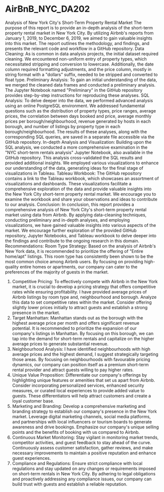 # AirBnB_NYC_DA202
Analysis of New York City's Short-Term Property Rental
Market
The purpose of this report is to provide an in-depth analysis of the short-term property rental
market in New York City. By utilizing Airbnb's reports from January 1, 2019, to December 6,
2019, we aimed to gain valuable insights into this market. The report outlines the methodology,
and findings, and presents the relevant code and workflow in a GitHub repository.
Data Cleaning:
As is common in data analysis projects, the initial dataset required cleaning. We encountered
non-uniform entry of property types, which necessitated stripping and conversion to lowercase.
Additionally, the date column required formatting adjustments, and the price column, mostly in
string format with a "dollars" suffix, needed to be stripped and converted to float type.
Preliminary Analysis:
To gain an initial understanding of the data, we merged the cleaned data frames and conducted
a preliminary analysis. The Jupyter Notebook named "Preliminary" in the GitHub repository
provides step-by-step instructions for reproducing these analyses.
SQL Analysis:
To delve deeper into the data, we performed advanced analysis using an online PostgreSQL
environment. We addressed fundamental questions such as the distribution of property types,
price ranges, average prices, the correlation between days booked and price, average monthly
prices per borough/neighbourhood, revenue generated by hosts in each borough, and number
of listings by property type in each borough/neighbourhood. The results of these analyses,
along with the corresponding SQL queries, are saved in a separate file accessible via the
GitHub repository.
In-depth Analysis and Visualization:
Building upon the SQL analysis, we conducted a more comprehensive examination in the "NYC
short-term rentals analysis" Jupyter Notebook, also available in the GitHub repository. This
analysis cross-validated the SQL results and provided additional insights. We employed various
visualizations to enhance our understanding of the data, generating ideas for the final stage of
visualizations in Tableau.
Tableau Workbook:
The GitHub repository contains a link to the Tableau workbook, which showcases an assortment
of visualizations and dashboards. These visualizations facilitate a comprehensive exploration of
the data and provide valuable insights into the New York City short-term property rental market.
We encourage you to examine the workbook and share your observations and ideas to
contribute to our analysis.
Conclusion:
In conclusion, this report provides a comprehensive analysis of New York City's short-term
property rental market using data from Airbnb. By applying data-cleaning techniques,
conducting preliminary and in-depth analyses, and employing visualizations, we have gained
valuable insights into various aspects of the market. We encourage further exploration of the
provided GitHub repository, Jupyter Notebooks, and Tableau workbook to delve deeper into the
findings and contribute to the ongoing research in this domain.
Recommendations:
Room Type Strategy: Based on the analysis of Airbnb's New York data, it is recommended to
prioritize the offering of "Entire home/apt" listings. This room type has consistently been shown
to be the most common choice among Airbnb users. By focusing on providing high-quality entire
homes or apartments, our company can cater to the preferences of the majority of guests in the
market.
1. Competitive Pricing: To effectively compete with Airbnb in the New York market, it is
crucial to develop a pricing strategy that offers competitive rates while ensuring
profitability. I have provided average prices of Airbnb listings by room type and,
neighbourhood and borough. Analyze this data to set competitive rates within the
market. Consider offering slightly lower prices initially to attract guests and establish a
strong presence in the market.
2. Target Manhattan: Manhattan stands out as the borough with the highest average price
per month and offers significant revenue potential. It is recommended to prioritize the
expansion of our company's listings in Manhattan. By focusing on this borough, we can
tap into the demand for short-term rentals and capitalize on the higher average prices to
generate substantial revenue.
3. Neighbourhood Analysis: I have identified neighbourhoods with high average prices and
the highest demand, I suggest strategically targeting those areas. By focusing on
neighbourhoods with favourable pricing dynamics, our company can position itself as a
premium short-term rental provider and attract guests willing to pay higher rates.
4. Unique Value Proposition: Differentiate our company's offerings by highlighting unique
features or amenities that set us apart from Airbnb. Consider incorporating personalized
services, enhanced security measures, or curated local experiences to provide added
value to guests. These differentiators will help attract customers and create a loyal
customer base.
5. Marketing and Branding: Develop a comprehensive marketing and branding strategy to
establish our company's presence in the New York market. Leverage digital marketing
channels, social media platforms, and partnerships with local influencers or tourism
boards to generate awareness and drive bookings. Emphasize our company's unique
selling points and the benefits of booking with us compared to Airbnb.
6. Continuous Market Monitoring: Stay vigilant in monitoring market trends, competitor
activities, and guest feedback to stay ahead of the curve. Continuously assess customer
satisfaction, gather reviews, and make necessary improvements to maintain a positive
reputation and enhance guest experiences.
7. Compliance and Regulations: Ensure strict compliance with local regulations and stay
updated on any changes or requirements imposed on short-term rentals in New York
City. By adhering to legal obligations and proactively addressing any compliance issues,
our company can build trust with guests and establish a reliable reputation.
